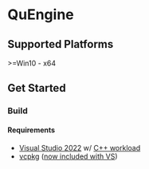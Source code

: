 # QuEngine

## Supported Platforms
\>=Win10 - x64

## Get Started
### Build
#### Requirements
- [Visual Studio 2022](https://visualstudio.microsoft.com/) w/ [C++ workload](https://learn.microsoft.com/cpp/build/vscpp-step-0-installation?view=msvc-170)
- [vcpkg](https://vcpkg.io) ([now included with VS](https://devblogs.microsoft.com/cppblog/vcpkg-is-now-included-with-visual-studio/))
